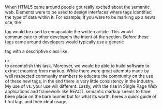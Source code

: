 When HTML5 came around people got really excited about the semantic web. Elements were to be used to design interfaces where tags identified the type of data within it. For example, if you were to be marking up a news site, the <article> tag would be used to encapsulate the written article. This would communicate to other developers the intent of the section. Before these tags came around developers would typically use a generic

tag with a descriptive class like <div class="article"> or <div class="header"> to accomplish this task. Moreover, we would be able to build software to extract meaning from markup. While there were great attempts made by well respected community members to educate the community on the use of these new tags, in the end there is very little consistency in the industry. My use of vs. your use will different. Lastly, with the rise in Single Page Web applications and framework like REACT, semantic markup seems to have been place on the barn burner but for what its worth, heres a quick guide of html tags and their ideal usage.